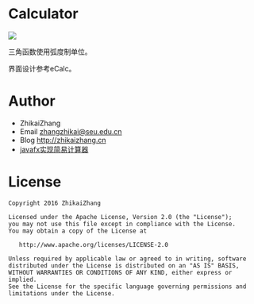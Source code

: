 Calculator
====================
![](https://github.com/laserwave/Calculator/blob/master/images/fx-Calc.png)

三角函数使用弧度制单位。

界面设计参考eCalc。

Author
======

 * ZhikaiZhang 
 * Email <zhangzhikai@seu.edu.cn>
 * Blog <http://zhikaizhang.cn>
 * [javafx实现简易计算器](http://zhikaizhang.cn/2016/10/07/javafx%E5%AE%9E%E7%8E%B0%E7%AE%80%E6%98%93%E8%AE%A1%E7%AE%97%E5%99%A8/)

License
=======

    Copyright 2016 ZhikaiZhang 

    Licensed under the Apache License, Version 2.0 (the "License");
    you may not use this file except in compliance with the License.
    You may obtain a copy of the License at

       http://www.apache.org/licenses/LICENSE-2.0

    Unless required by applicable law or agreed to in writing, software
    distributed under the License is distributed on an "AS IS" BASIS,
    WITHOUT WARRANTIES OR CONDITIONS OF ANY KIND, either express or implied.
    See the License for the specific language governing permissions and
    limitations under the License.

